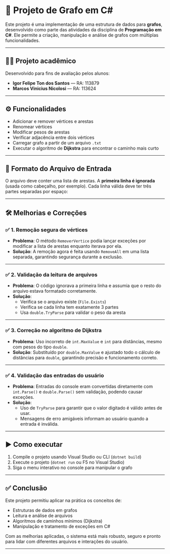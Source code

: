 # 📘 Projeto de Grafo em C#

Este projeto é uma implementação de uma estrutura de dados para **grafos**, desenvolvido como parte das atividades da disciplina de **Programação em C#**. Ele permite a criação, manipulação e análise de grafos com múltiplas funcionalidades.

---

## 👨‍🏫 Projeto acadêmico

Desenvolvido para fins de avaliação pelos alunos:

- **Igor Felipe Ton dos Santos** — RA: 113879  
- **Marcos Vinicius Nicolosi** — RA: 113624

---

## ⚙️ Funcionalidades

- Adicionar e remover vértices e arestas
- Renomear vértices
- Modificar pesos de arestas
- Verificar adjacência entre dois vértices
- Carregar grafo a partir de um arquivo `.txt`
- Executar o algoritmo de **Dijkstra** para encontrar o caminho mais curto

---

## 📁 Formato do Arquivo de Entrada

O arquivo deve conter uma lista de arestas. A **primeira linha é ignorada** (usada como cabeçalho, por exemplo). Cada linha válida deve ter três partes separadas por espaço:


---

## 🛠️ Melhorias e Correções

### ✅ 1. Remoção segura de vértices

- **Problema**: O método `RemoverVertice` podia lançar exceções por modificar a lista de arestas enquanto iterava por ela.
- **Solução**: A remoção agora é feita usando `RemoveAll` em uma lista separada, garantindo segurança durante a exclusão.

---

### ✅ 2. Validação da leitura de arquivos

- **Problema**: O código ignorava a primeira linha e assumia que o resto do arquivo estava formatado corretamente.
- **Solução**:
  - Verifica se o arquivo existe (`File.Exists`)
  - Verifica se cada linha tem exatamente 3 partes
  - Usa `double.TryParse` para validar o peso da aresta

---

### ✅ 3. Correção no algoritmo de Dijkstra

- **Problema**: Uso incorreto de `int.MaxValue` e `int` para distâncias, mesmo com pesos do tipo `double`.
- **Solução**: Substituído por `double.MaxValue` e ajustado todo o cálculo de distâncias para `double`, garantindo precisão e funcionamento correto.

---

### ✅ 4. Validação das entradas do usuário

- **Problema**: Entradas do console eram convertidas diretamente com `int.Parse()` e `double.Parse()` sem validação, podendo causar exceções.
- **Solução**:
  - Uso de `TryParse` para garantir que o valor digitado é válido antes de usar.
  - Mensagens de erro amigáveis informam ao usuário quando a entrada é inválida.

---

## ▶️ Como executar

1. Compile o projeto usando Visual Studio ou CLI (`dotnet build`)
2. Execute o projeto (`dotnet run` ou F5 no Visual Studio)
3. Siga o menu interativo no console para manipular o grafo

---

## ✅ Conclusão

Este projeto permitiu aplicar na prática os conceitos de:
- Estruturas de dados em grafos
- Leitura e análise de arquivos
- Algoritmos de caminhos mínimos (Dijkstra)
- Manipulação e tratamento de exceções em C#

Com as melhorias aplicadas, o sistema está mais robusto, seguro e pronto para lidar com diferentes arquivos e interações do usuário.

---

